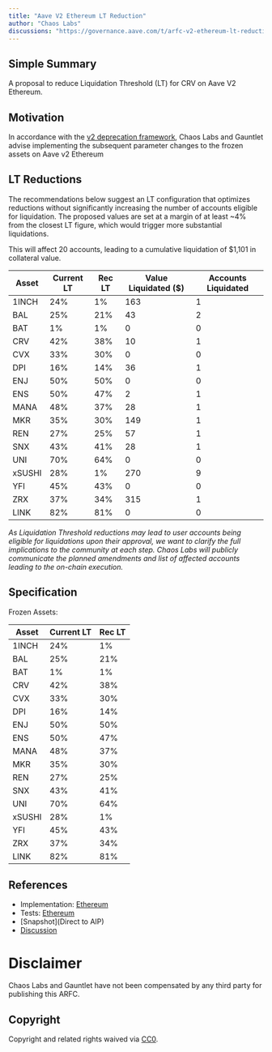```yaml
---
title: "Aave V2 Ethereum LT Reduction"
author: "Chaos Labs"
discussions: "https://governance.aave.com/t/arfc-v2-ethereum-lt-reductions-10-27-2023/15249"
---
```


## Simple Summary

A proposal to reduce Liquidation Threshold (LT) for CRV on Aave V2 Ethereum.

## Motivation

In accordance with the [v2 deprecation framework](https://governance.aave.com/t/arfc-aave-v2-markets-deprecation-plan/14870), Chaos Labs and Gauntlet advise implementing the subsequent parameter changes to the frozen assets on Aave v2 Ethereum

## LT Reductions

The recommendations below suggest an LT configuration that optimizes reductions without significantly increasing the number of accounts eligible for liquidation. The proposed values are set at a margin of at least ~4% from the closest LT figure, which would trigger more substantial liquidations.

This will affect 20 accounts, leading to a cumulative liquidation of $1,101 in collateral value.

| Asset  | Current LT | Rec LT | Value Liquidated ($) | Accounts Liquidated |
| ------ | ---------- | ------ | -------------------- | ------------------- |
| 1INCH  | 24%        | 1%     | 163                  | 1                   |
| BAL    | 25%        | 21%    | 43                   | 2                   |
| BAT    | 1%         | 1%     | 0                    | 0                   |
| CRV    | 42%        | 38%    | 10                   | 1                   |
| CVX    | 33%        | 30%    | 0                    | 0                   |
| DPI    | 16%        | 14%    | 36                   | 1                   |
| ENJ    | 50%        | 50%    | 0                    | 0                   |
| ENS    | 50%        | 47%    | 2                    | 1                   |
| MANA   | 48%        | 37%    | 28                   | 1                   |
| MKR    | 35%        | 30%    | 149                  | 1                   |
| REN    | 27%        | 25%    | 57                   | 1                   |
| SNX    | 43%        | 41%    | 28                   | 1                   |
| UNI    | 70%        | 64%    | 0                    | 0                   |
| xSUSHI | 28%        | 1%     | 270                  | 9                   |
| YFI    | 45%        | 43%    | 0                    | 0                   |
| ZRX    | 37%        | 34%    | 315                  | 1                   |
| LINK   | 82%        | 81%    | 0                    | 0                   |

_As Liquidation Threshold reductions may lead to user accounts being eligible for liquidations upon their approval, we want to clarify the full implications to the community at each step. Chaos Labs will publicly communicate the planned amendments and list of affected accounts leading to the on-chain execution._

## Specification

Frozen Assets:

| Asset  | Current LT | Rec LT |
| ------ | ---------- | ------ |
| 1INCH  | 24%        | 1%     |
| BAL    | 25%        | 21%    |
| BAT    | 1%         | 1%     |
| CRV    | 42%        | 38%    |
| CVX    | 33%        | 30%    |
| DPI    | 16%        | 14%    |
| ENJ    | 50%        | 50%    |
| ENS    | 50%        | 47%    |
| MANA   | 48%        | 37%    |
| MKR    | 35%        | 30%    |
| REN    | 27%        | 25%    |
| SNX    | 43%        | 41%    |
| UNI    | 70%        | 64%    |
| xSUSHI | 28%        | 1%     |
| YFI    | 45%        | 43%    |
| ZRX    | 37%        | 34%    |
| LINK   | 82%        | 81%    |

## References

- Implementation: [Ethereum](https://github.com/bgd-labs/aave-proposals/blob/main/src/20231029_AaveV2_Eth_AaveV2EthereumLTReduction/AaveV2_Ethereum_AaveV2EthereumLTReduction_20231029.sol)
- Tests: [Ethereum](https://github.com/bgd-labs/aave-proposals/blob/main/src/20231029_AaveV2_Eth_AaveV2EthereumLTReduction/AaveV2_Ethereum_AaveV2EthereumLTReduction_20231029.t.sol)
- [Snapshot](Direct to AIP)
- [Discussion](https://governance.aave.com/t/arfc-v2-ethereum-lt-reductions-10-27-2023/15249)

# Disclaimer

Chaos Labs and Gauntlet have not been compensated by any third party for publishing this ARFC.

## Copyright

Copyright and related rights waived via [CC0](https://creativecommons.org/publicdomain/zero/1.0/).

